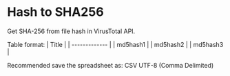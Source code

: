 # Hash to SHA256

Get SHA-256 from file hash in VirusTotal API.

Table format:
| Title         | 
| ------------- |
| md5hash1      | 
| md5hash2      |
| md5hash3      | 

Recommended save the spreadsheet as:
CSV UTF-8 (Comma Delimited)